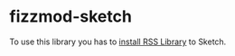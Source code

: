 # fizzmod-sketch

To use this library you has to <a href="sketch://add-library?url=https%3A%2F%2Fgithub.com%2Fmanuelvilche%2Ffizzmod-sketch%2Fblob%2Fmaster%2Fupdate.xml">install RSS Library</a> to Sketch.
